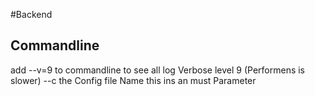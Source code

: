 #Backend

## Commandline

add --v=9 to commandline to see all log Verbose level 9 (Performens is slower)
--c <FileName> the Config file Name this ins an must Parameter